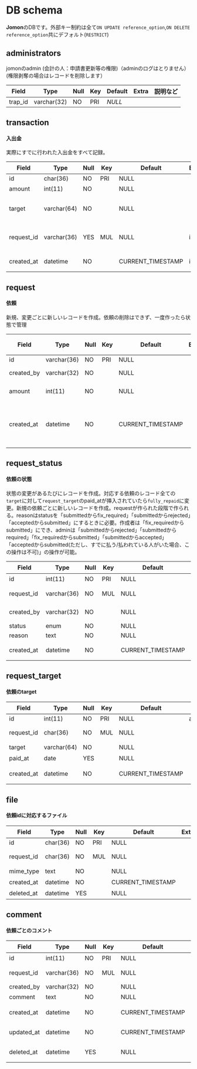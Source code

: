 # DB schema

**Jomon**のDBです。外部キー制約は全て`ON UPDATE reference_option`,`ON DELETE reference_option`共にデフォルト(`RESTRICT`)

## administrators

jomonのadmin (会計の人：申請書更新等の権限)（adminのログはとりません）(権限剥奪の場合はレコードを削除します）

| Field            | Type     | Null | Key | Default | Extra | 説明など |
| ---------------- | -------- | ---- | --- | ------- | ----- | -------- |
| trap_id     | varchar(32) | NO   | PRI | _NULL_  |

## transaction
#### 入出金
実際にすでに行われた入出金をすべて記録。

| Field      | Type        | Null | Key   | Default | Extra | 説明など                           |
| ---------- | ----------- | ---- | ----- | ------- | ----- | ---------------------------------- |
| id         | char(36)    | NO   | PRI   | NULL    |       | uuid                               |
| amount     | int(11)     | NO   |       | NULL    |       | 申請金額                           |
| target     | varchar(64) | NO   |       | NULL    |       | 入金元or出金先(amountの正負で判定) |
| request_id | varchar(36) | YES  | MUL | NULL    |   index    | 依頼への参照(NULLのときは依頼なし)**Parents:request.id** |
| created_at           | datetime            |  NO    |       |   CURRENT_TIMESTAMP      | index      |                           トランザクションが作成された時間         |

## request
#### 依頼
新規、変更ごとに新しいレコードを作成。依頼の削除はできず、一度作ったら状態で管理

| Field      | Type        | Null | Key | Default | Extra | 説明など                           |
| ---------- | ----------- | ---- | --- | ------- | ----- | ---------------------------------- |
| id         | varchar(36) | NO   | PRI | NULL    |       | uuid                               |
| created_by | varchar(32) | NO   |     | NULL    |       | traP ID                            |
| amount     | int(11)     | NO   |     | NULL    |       | 申請金額                           |
|     created_at       |    datetime         |   NO   |     |     CURRENT_TIMESTAMP    |       |               依頼が作成された時間                     |

## request_status
#### 依頼の状態
状態の変更があるたびにレコードを作成。対応する依頼のレコード全ての`target`に対して`request_target`のpaid_atが挿入されていたら`fully_repaid`に変更。新規の依頼ごとに新しいレコードを作成。requestが作られた段階で作られる。reasonはstatusを「submittedからfix_required」「submittedからrejected」「acceptedからsubmitted」にするときに必要。作成者は「fix_requiredからsubmitted」にでき、adminは「submittedからrejected」「submittedからrequired」「fix_requiredからsubmitted」「submittedからaccepted」「acceptedからsubmitted(ただし、すでに払う/払われている人がいた場合、この操作は不可)」の操作が可能。

| Field      | Type        | Null | Key | Default           | Extra          | 説明など                           |
| ---------- | ----------- | ---- | --- | ----------------- | -------------- | ---------------------------------- |
| id         | int(11)     | NO   | PRI | NULL              | auto_increment | 状態ID                         |
| request_id | varchar(36) | NO   | MUL | NULL              | index          | 依頼への参照**Parents:request.id** |
| created_by      | varchar(32) | NO   |  | NULL  |           | 状態を変えた人のtraPid |
| status     | enum        | NO   |     | NULL              |                |                                    |
| reason     |text | NO  |     | NULL                 |                |  |
| created_at | datetime    | NO   |     | CURRENT_TIMESTAMP |                | 状態が更新された日時            |

## request_target
#### 依頼のtarget

| Field                  | Type        | Null | Key | Default           | Extra          | 説明など                    |
| ---------------------- | ----------- | ---- | --- | ----------------- | -------------- | --------------------------- |
| id                     | int(11)     | NO   | PRI | NULL            | auto_increment |                             |
| request_id         | char(36)    | NO   | MUL | NULL            |                | 依頼への参照**Parents:request.id**                  |
| target | varchar(64) | NO   |  | NULL            |                | 入金元or出金先      |
| paid_at              | date        | YES  |     | NULL            |                | 払う/払われた日              |
| created_at             | datetime    | NO   |     | CURRENT_TIMESTAMP |                | request_targetが作成された日時 |


## file
#### 依頼idに対応するファイル

| Field      | Type     | Null | Key  | Default           | Extra | 説明など                           |
| ---------- | -------- | ---- | ---- | ----------------- | ----- | ---------------------------------- |
| id         | char(36) | NO   | PRI  | NULL              |       | uuid                               |
| request_id | char(36) | NO   | MUL | NULL              |       | 依頼への参照**Parents:request.id** |
| mime_type  | text     | NO   |      | NULL              |       | フォーマット                       |
| created_at | datetime | NO   |      | CURRENT_TIMESTAMP |       | 登録された日時                     |
| deleted_at | datetime    | YES  |     | NULL              |                             | 削除された日時           |


## comment
#### 依頼ごとのコメント

| Field      | Type        | Null | Key | Default           | Extra                       | 説明など                           |
| ---------- | ----------- | ---- | --- | ----------------- | --------------------------- | ---------------------------------- |
| id         | int(11)     | NO   | PRI | NULL              | auto_increment              | コメントID                         |
| request_id | varchar(36) | NO   | MUL | NULL              | index                       | 依頼への参照**Parents:request.id** |
| created_by | varchar(32) | NO   |     | NULL              |                             |                                    |
| comment    | text        | NO   |     | NULL              |                             | コメント内容                       |
| created_at | datetime    | NO   |     | CURRENT_TIMESTAMP |                             | コメントが作成された日時           |
| updated_at | datetime    | NO   |     | CURRENT_TIMESTAMP | on update CURRENT_TIMESTAMP | コメントが更新された日時           |
| deleted_at | datetime    | YES  |     | NULL              |                             | コメントが削除された日時           |
